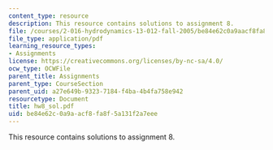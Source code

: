 ```yaml
---
content_type: resource
description: This resource contains solutions to assignment 8.
file: /courses/2-016-hydrodynamics-13-012-fall-2005/be84e62c0a9aacf8fa8f5a131f2a7eee_hw8_sol.pdf
file_type: application/pdf
learning_resource_types:
- Assignments
license: https://creativecommons.org/licenses/by-nc-sa/4.0/
ocw_type: OCWFile
parent_title: Assignments
parent_type: CourseSection
parent_uid: a27e649b-9323-7184-f4ba-4b4fa758e942
resourcetype: Document
title: hw8_sol.pdf
uid: be84e62c-0a9a-acf8-fa8f-5a131f2a7eee
---
```

This resource contains solutions to assignment 8.